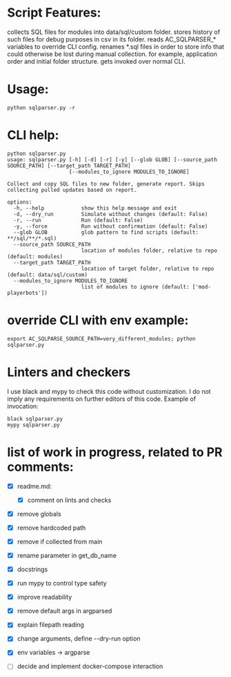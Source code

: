 # Script Features:
collects SQL files for modules into data/sql/custom folder.
stores history of such files for debug purposes in csv in its folder.
reads AC_SQLPARSER_* variables to override CLI config.
renames *.sql files in order to store info that could otherwise be lost during manual collection.
  for example, application order and initial folder structure.
gets invoked over normal CLI.  

# Usage:
```python sqlparser.py -r```

# CLI help:
```
python sqlparser.py      
usage: sqlparser.py [-h] [-d] [-r] [-y] [--glob GLOB] [--source_path SOURCE_PATH] [--target_path TARGET_PATH]
                    [--modules_to_ignore MODULES_TO_IGNORE]

Collect and copy SQL files to new folder, generate report. Skips collecting pulled updates based on report.

options:
  -h, --help            show this help message and exit
  -d, --dry_run         Simulate without changes (default: False)
  -r, --run             Run (default: False)
  -y, --force           Run without confirmation (default: False)
  --glob GLOB           glob pattern to find scripts (default: **/sql/**/*.sql)
  --source_path SOURCE_PATH
                        location of modules folder, relative to repo (default: modules)
  --target_path TARGET_PATH
                        location of target folder, relative to repo (default: data/sql/custom)
  --modules_to_ignore MODULES_TO_IGNORE
                        list of modules to ignore (default: ['mod-playerbots'])
```
# override CLI with env example:
```export AC_SQLPARSE_SOURCE_PATH=very_different_modules; python sqlparser.py```

# Linters and checkers
I use black and mypy to check this code without customization.
I do not imply any requirements on further editors of this code.
Example of invocation:
```
black sqlparser.py
mypy sqlparser.py
```

# list of work in progress, related to PR comments:  
- [x] readme.md:
    - [x] comment on lints and checks
- [x] remove globals
- [x] remove hardcoded path
- [x] remove if collected from main
- [x] rename parameter in get_db_name
- [x] docstrings
- [x] run mypy to control type safety
- [x] improve readability
- [x] remove default args in argparsed
- [x] explain filepath reading
- [x] change arguments, define --dry-run option
- [x] env variables -> argparse
- [ ] decide and implement docker-compose interaction



